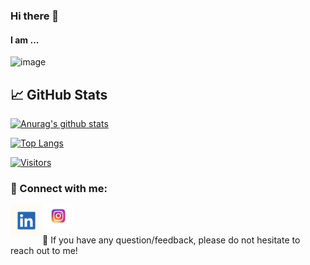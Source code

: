 ### Hi there 👋
#### I am ...

<!--
**venkata-pavani/venkata-pavani** is a ✨ _special_ ✨ repository because its `README.md` (this file) appears on your GitHub profile.

Here are some ideas to get you started:

- 🔭 I’m currently working on ...
- 🌱 I’m currently learning ...
- 👯 I’m looking to collaborate on ...
- 🤔 I’m looking for help with ...
- 💬 Ask me about ...
- 📫 How to reach me: ...
- 😄 Pronouns: ...
- ⚡ Fun fact: ...
-->
![image](https://user-images.githubusercontent.com/12963112/137175451-ae3ac72b-7eee-4132-ae15-514b2410c8b2.png)

## 📈 GitHub Stats 

[![Anurag's github stats](https://github-readme-stats.vercel.app/api?username=venkata-pavani)](https://github.com/venkata-pavani)

[![Top Langs](https://github-readme-stats.vercel.app/api/top-langs/?username=venkata-pavani&layout=compact)](https://github.com/venkata-pavani)

[![Visitors](https://visitor-badge.glitch.me/badge?page_id=venkata-pavani.venkata-pavani)](https://www.yushi.dev/)


### 🤝 Connect with me:

<a href="https://www.linkedin.com/in/pavani-nrusimhadevara/"><img align="left" src="linkedin.jpg" alt="Pavani | LinkedIn" width="51px"/></a>
<a href="https://www.instagram.com/my_sketches26/"><img align="left" src="insta.jpg" alt="Pavani | Instagram" width="51px"/></a>
<a href="https://www.linkedin.com/in/pavani-nrusimhadevara/" class="fa fa-linkedin"></a>
</br> </br>


💬 If you have any question/feedback, please do not hesitate to reach out to me!
